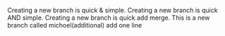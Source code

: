 Creating a new branch is quick & simple.
Creating a new branch is quick AND simple.
Creating a new branch is quick add merge.
This is a new branch called michoel(additional)
add one line
